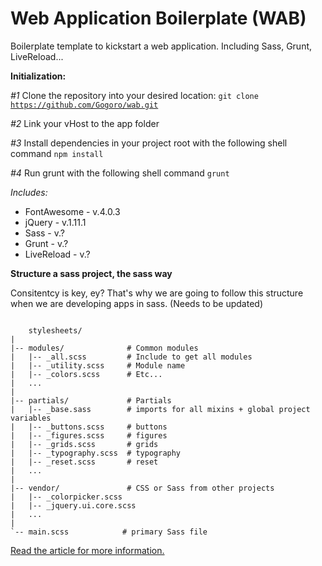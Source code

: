 Web Application Boilerplate (WAB)
=================================

Boilerplate template to kickstart a web application. Including Sass, Grunt, LiveReload...

**Initialization:**

*#1* Clone the repository into your desired location:
<code>git clone https://github.com/Gogoro/wab.git</code>

*#2* Link your vHost to the app folder

*#3* Install dependencies in your project root with the following shell command
<code>npm install</code>

*#4* Run grunt with the following shell command
<code>grunt</code>


*Includes:*
* FontAwesome   -   v.4.0.3
* jQuery        -   v.1.11.1
* Sass          -   v.?
* Grunt         -   v.?
* LiveReload    -   v.?


**Structure a sass project, the sass way**

Consitentcy is key, ey? That's why we are going to follow this structure when we are developing apps in sass.
(Needs to be updated)

<code>
    stylesheets/
|
|-- modules/              # Common modules
|   |-- _all.scss         # Include to get all modules
|   |-- _utility.scss     # Module name
|   |-- _colors.scss      # Etc...
|   ...
|
|-- partials/             # Partials
|   |-- _base.sass        # imports for all mixins + global project variables
|   |-- _buttons.scss     # buttons
|   |-- _figures.scss     # figures
|   |-- _grids.scss       # grids
|   |-- _typography.scss  # typography
|   |-- _reset.scss       # reset
|   ...
|
|-- vendor/               # CSS or Sass from other projects
|   |-- _colorpicker.scss
|   |-- _jquery.ui.core.scss
|   ...
|
`-- main.scss            # primary Sass file
</code>

<a href="http://thesassway.com/beginner/how-to-structure-a-sass-project"> Read the article for more information. </a>

